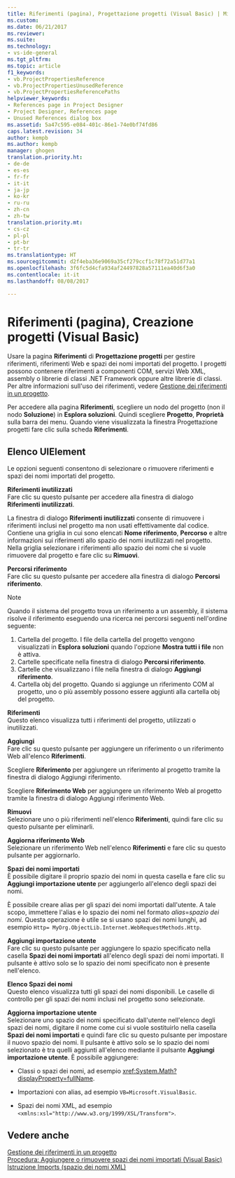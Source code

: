 ```yaml
---
title: Riferimenti (pagina), Progettazione progetti (Visual Basic) | Microsoft Docs
ms.custom: 
ms.date: 06/21/2017
ms.reviewer: 
ms.suite: 
ms.technology:
- vs-ide-general
ms.tgt_pltfrm: 
ms.topic: article
f1_keywords:
- vb.ProjectPropertiesReference
- vb.ProjectPropertiesUnusedReference
- vb.ProjectPropertiesReferencePaths
helpviewer_keywords:
- References page in Project Designer
- Project Designer, References page
- Unused References dialog box
ms.assetid: 5a47c595-e084-401c-86e1-74e0bf74fd86
caps.latest.revision: 34
author: kempb
ms.author: kempb
manager: ghogen
translation.priority.ht:
- de-de
- es-es
- fr-fr
- it-it
- ja-jp
- ko-kr
- ru-ru
- zh-cn
- zh-tw
translation.priority.mt:
- cs-cz
- pl-pl
- pt-br
- tr-tr
ms.translationtype: HT
ms.sourcegitcommit: d2f4eba36e9069a35cf279ccf1c78f72a51d77a1
ms.openlocfilehash: 3f6fc5d4cfa934af24497828a57111ea40d6f3a0
ms.contentlocale: it-it
ms.lasthandoff: 08/08/2017

---
```

# <a name="references-page-project-designer-visual-basic"></a>Riferimenti (pagina), Creazione progetti (Visual Basic)
Usare la pagina **Riferimenti** di **Progettazione progetti** per gestire riferimenti, riferimenti Web e spazi dei nomi importati del progetto. I progetti possono contenere riferimenti a componenti COM, servizi Web XML, assembly o librerie di classi .NET Framework oppure altre librerie di classi. Per altre informazioni sull'uso dei riferimenti, vedere [Gestione dei riferimenti in un progetto](../../ide/managing-references-in-a-project.md).  

 Per accedere alla pagina **Riferimenti**, scegliere un nodo del progetto (non il nodo **Soluzione**) in **Esplora soluzioni**. Quindi scegliere **Progetto**, **Proprietà** sulla barra dei menu. Quando viene visualizzata la finestra Progettazione progetti fare clic sulla scheda **Riferimenti**.  

## <a name="uielement-list"></a>Elenco UIElement  
 Le opzioni seguenti consentono di selezionare o rimuovere riferimenti e spazi dei nomi importati del progetto.  

 **Riferimenti inutilizzati**  
 Fare clic su questo pulsante per accedere alla finestra di dialogo **Riferimenti inutilizzati**.  

 La finestra di dialogo **Riferimenti inutilizzati** consente di rimuovere i riferimenti inclusi nel progetto ma non usati effettivamente dal codice. Contiene una griglia in cui sono elencati **Nome riferimento**, **Percorso** e altre informazioni sui riferimenti allo spazio dei nomi inutilizzati nel progetto. Nella griglia selezionare i riferimenti allo spazio dei nomi che si vuole rimuovere dal progetto e fare clic su **Rimuovi**.  

 **Percorsi riferimento**  
 Fare clic su questo pulsante per accedere alla finestra di dialogo **Percorsi riferimento**.  

> [!NOTE]
>  Quando il sistema del progetto trova un riferimento a un assembly, il sistema risolve il riferimento eseguendo una ricerca nei percorsi seguenti nell'ordine seguente:  
>   
>  1.  Cartella del progetto. I file della cartella del progetto vengono visualizzati in **Esplora soluzioni** quando l'opzione **Mostra tutti i file** non è attiva.  
> 2.  Cartelle specificate nella finestra di dialogo **Percorsi riferimento**.  
> 3.  Cartelle che visualizzano i file nella finestra di dialogo **Aggiungi riferimento**.  
> 4.  Cartella obj del progetto. Quando si aggiunge un riferimento COM al progetto, uno o più assembly possono essere aggiunti alla cartella obj del progetto.  

 **Riferimenti**  
 Questo elenco visualizza tutti i riferimenti del progetto, utilizzati o inutilizzati.  

 **Aggiungi**  
 Fare clic su questo pulsante per aggiungere un riferimento o un riferimento Web all'elenco **Riferimenti**.  

 Scegliere **Riferimento** per aggiungere un riferimento al progetto tramite la finestra di dialogo Aggiungi riferimento.  

 Scegliere **Riferimento Web** per aggiungere un riferimento Web al progetto tramite la finestra di dialogo Aggiungi riferimento Web.  

 **Rimuovi**  
 Selezionare uno o più riferimenti nell'elenco **Riferimenti**, quindi fare clic su questo pulsante per eliminarli.  

 **Aggiorna riferimento Web**  
 Selezionare un riferimento Web nell'elenco **Riferimenti** e fare clic su questo pulsante per aggiornarlo.  

 **Spazi dei nomi importati**  
 È possibile digitare il proprio spazio dei nomi in questa casella e fare clic su **Aggiungi importazione utente** per aggiungerlo all'elenco degli spazi dei nomi.  

 È possibile creare alias per gli spazi dei nomi importati dall'utente. A tale scopo, immettere l'alias e lo spazio dei nomi nel formato *alias*=*spazio dei nomi*. Questa operazione è utile se si usano spazi dei nomi lunghi, ad esempio `Http= MyOrg.ObjectLib.Internet.WebRequestMethods.Http`.  

 **Aggiungi importazione utente**  
 Fare clic su questo pulsante per aggiungere lo spazio specificato nella casella **Spazi dei nomi importati** all'elenco degli spazi dei nomi importati. Il pulsante è attivo solo se lo spazio dei nomi specificato non è presente nell'elenco.  

 **Elenco Spazi dei nomi**  
 Questo elenco visualizza tutti gli spazi dei nomi disponibili. Le caselle di controllo per gli spazi dei nomi inclusi nel progetto sono selezionate.  

 **Aggiorna importazione utente**  
 Selezionare uno spazio dei nomi specificato dall'utente nell'elenco degli spazi dei nomi, digitare il nome come cui si vuole sostituirlo nella casella **Spazi dei nomi importati** e quindi fare clic su questo pulsante per impostare il nuovo spazio dei nomi. Il pulsante è attivo solo se lo spazio dei nomi selezionato è tra quelli aggiunti all'elenco mediante il pulsante **Aggiungi importazione utente**. È possibile aggiungere:  

-   Classi o spazi dei nomi, ad esempio <xref:System.Math?displayProperty=fullName>.  

-   Importazioni con alias, ad esempio `VB=Microsoft.VisualBasic`.  

-   Spazi dei nomi XML, ad esempio `<xmlns:xsl="http://www.w3.org/1999/XSL/Transform">`.  

## <a name="see-also"></a>Vedere anche  
 [Gestione dei riferimenti in un progetto](../../ide/managing-references-in-a-project.md)   
 [Procedura: Aggiungere o rimuovere spazi dei nomi importati (Visual Basic)](../../ide/how-to-add-or-remove-imported-namespaces-visual-basic.md)   
 [Istruzione Imports (spazio dei nomi XML)](/dotnet/visual-basic/language-reference/statements/imports-statement-xml-namespace)

